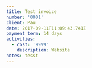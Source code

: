 ```yaml
---
title: Test invoice
number: '0001'
client: Pàu
date: 2017-09-11T11:09:43.741Z
payment term: 14 days
activities:
  - cost: '9999'
    description: Website
notes: tesst
---
```


